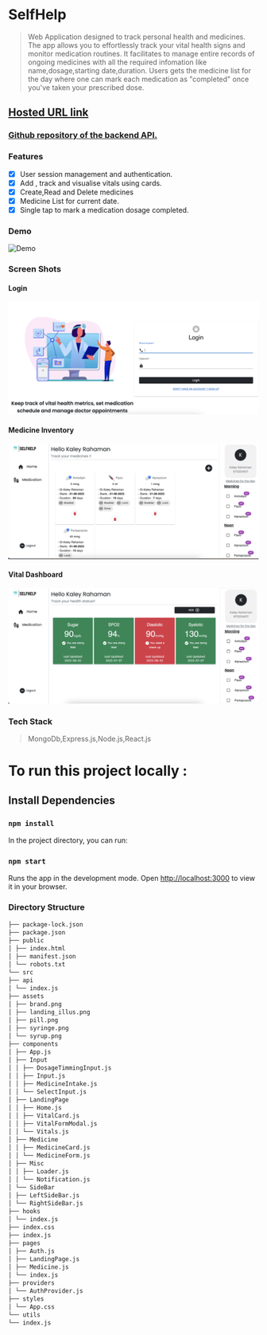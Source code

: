 # SelfHelp

> Web Application designed to track personal health and medicines.
> The app allows you to effortlessly track your vital health signs and monitor medication routines.
> It facilitates to manage entire records of ongoing medicines with all the required infomation like name,dosage,starting date,duration.
> Users gets the medicine list for the day where one can mark
> each medication as "completed" once you've taken your prescribed dose.

## [Hosted URL link](https://selfhelp-india.netlify.app/)

### [Github repository of the backend API.](https://github.com/sandipansaha1998/selfhelp_api)

### Features

- [x] User session management and authentication.
- [x] Add , track and visualise vitals using cards.
- [x] Create,Read and Delete medicines
- [x] Medicine List for current date.
- [x] Single tap to mark a medication dosage completed.

### Demo

![Demo](demo/demo.gif)

### Screen Shots

#### Login

![Login](demo/login.png)

#### Medicine Inventory

![Medicine inventory](demo/medicine_inventory.png)

#### Vital Dashboard

![Vital Dashboard](demo/vital_dashboard.png)

### Tech Stack

> MongoDb,Express.js,Node.js,React.js

# To run this project locally :

## Install Dependencies

### `npm install`

In the project directory, you can run:

### `npm start`

Runs the app in the development mode.
Open [http://localhost:3000](http://localhost:3000) to view it in your browser.

### Directory Structure

```
├── package-lock.json
├── package.json
├── public
│ ├── index.html
│ ├── manifest.json
│ └── robots.txt
└── src
├── api
│ └── index.js
├── assets
│ ├── brand.png
│ ├── landing_illus.png
│ ├── pill.png
│ ├── syringe.png
│ └── syrup.png
├── components
│ ├── App.js
│ ├── Input
│ │ ├── DosageTimmingInput.js
│ │ ├── Input.js
│ │ ├── MedicineIntake.js
│ │ └── SelectInput.js
│ ├── LandingPage
│ │ ├── Home.js
│ │ ├── VitalCard.js
│ │ ├── VitalFormModal.js
│ │ └── Vitals.js
│ ├── Medicine
│ │ ├── MedicineCard.js
│ │ └── MedicineForm.js
│ ├── Misc
│ │ ├── Loader.js
│ │ └── Notification.js
│ └── SideBar
│ ├── LeftSideBar.js
│ └── RightSideBar.js
├── hooks
│ └── index.js
├── index.css
├── index.js
├── pages
│ ├── Auth.js
│ ├── LandingPage.js
│ ├── Medicine.js
│ └── index.js
├── providers
│ └── AuthProvider.js
├── styles
│ └── App.css
└── utils
└── index.js
```
